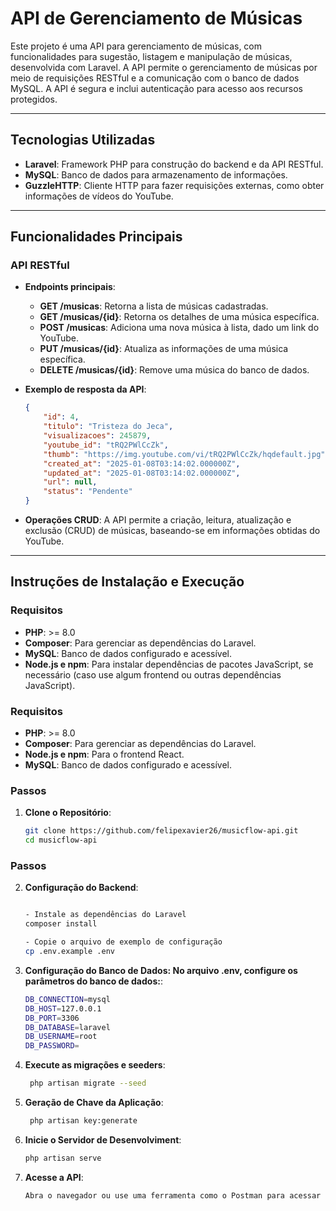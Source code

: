 # API de Gerenciamento de Músicas

Este projeto é uma API para gerenciamento de músicas, com funcionalidades para sugestão, listagem e manipulação de músicas, desenvolvida com Laravel. A API permite o gerenciamento de músicas por meio de requisições RESTful e a comunicação com o banco de dados MySQL. A API é segura e inclui autenticação para acesso aos recursos protegidos.

---

## Tecnologias Utilizadas

- **Laravel**: Framework PHP para construção do backend e da API RESTful.
- **MySQL**: Banco de dados para armazenamento de informações.
- **GuzzleHTTP**: Cliente HTTP para fazer requisições externas, como obter informações de vídeos do YouTube.
---

## Funcionalidades Principais

### API RESTful
- **Endpoints principais**:
  - **GET /musicas**: Retorna a lista de músicas cadastradas.
  - **GET /musicas/{id}**: Retorna os detalhes de uma música específica.
  - **POST /musicas**: Adiciona uma nova música à lista, dado um link do YouTube.
  - **PUT /musicas/{id}**: Atualiza as informações de uma música específica.
  - **DELETE /musicas/{id}**: Remove uma música do banco de dados.

- **Exemplo de resposta da API**:
    ```json
    {
        "id": 4,
        "titulo": "Tristeza do Jeca",
        "visualizacoes": 245879,
        "youtube_id": "tRQ2PWlCcZk",
        "thumb": "https://img.youtube.com/vi/tRQ2PWlCcZk/hqdefault.jpg",
        "created_at": "2025-01-08T03:14:02.000000Z",
        "updated_at": "2025-01-08T03:14:02.000000Z",
        "url": null,
        "status": "Pendente"
    }
    ```

- **Operações CRUD**: A API permite a criação, leitura, atualização e exclusão (CRUD) de músicas, baseando-se em informações obtidas do YouTube.

---

## Instruções de Instalação e Execução

### Requisitos

- **PHP**: >= 8.0
- **Composer**: Para gerenciar as dependências do Laravel.
- **MySQL**: Banco de dados configurado e acessível.
- **Node.js e npm**: Para instalar dependências de pacotes JavaScript, se necessário (caso use algum frontend ou outras dependências JavaScript).


### Requisitos
- **PHP**: >= 8.0
- **Composer**: Para gerenciar as dependências do Laravel.
- **Node.js e npm**: Para o frontend React.
- **MySQL**: Banco de dados configurado e acessível.

### Passos

1. **Clone o Repositório**:
   ```bash
   git clone https://github.com/felipexavier26/musicflow-api.git
   cd musicflow-api


### Passos
2. **Configuração do Backend**:
   ```bash

   - Instale as dependências do Laravel
   composer install

   - Copie o arquivo de exemplo de configuração
   cp .env.example .env

3. **Configuração do Banco de Dados: No arquivo .env, configure os parâmetros do banco de dados:**:
    ```bash
    DB_CONNECTION=mysql
    DB_HOST=127.0.0.1
    DB_PORT=3306
    DB_DATABASE=laravel
    DB_USERNAME=root
    DB_PASSWORD=


5. **Execute as migrações e seeders**:
   ```bash
    php artisan migrate --seed

6. **Geração de Chave da Aplicação**:
   ```bash
    php artisan key:generate


7. **Inicie o Servidor de Desenvolviment**:
    ```bash
    php artisan serve

8. **Acesse a API**:
    ```bash
    Abra o navegador ou use uma ferramenta como o Postman para acessar os endpoints da API em http://127.0.0.1:8000/api/musicas.
